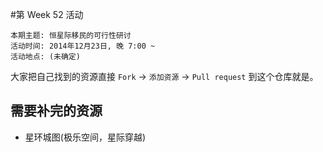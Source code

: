 #第 Week 52 活动
```
本期主题: 恒星际移民的可行性研讨
活动时间: 2014年12月23日, 晚 7:00 ~
活动地点: (未确定)
```

大家把自己找到的资源直接
`Fork` -> `添加资源` -> `Pull request` 到这个仓库就是。

## 需要补完的资源
* 星环城图(极乐空间，星际穿越)
